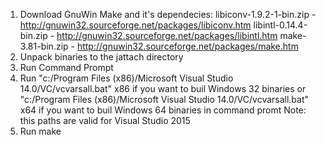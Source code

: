 1. Download GnuWin Make and it's dependecies:
     libiconv-1.9.2-1-bin.zip - http://gnuwin32.sourceforge.net/packages/libiconv.htm
     libintl-0.14.4-bin.zip   - http://gnuwin32.sourceforge.net/packages/libintl.htm
     make-3.81-bin.zip        - http://gnuwin32.sourceforge.net/packages/make.htm
2. Unpack binaries to the jattach directory
3. Run Command Prompt
4. Run "c:/Program Files (x86)/Microsoft Visual Studio 14.0/VC/vcvarsall.bat" x86 if you want to buil Windows 32 binaries or
       "c:/Program Files (x86)/Microsoft Visual Studio 14.0/VC/vcvarsall.bat" x64 if you want to buil Windows 64 binaries in command promt
   Note: this paths are valid for Visual Studio 2015
5. Run make   